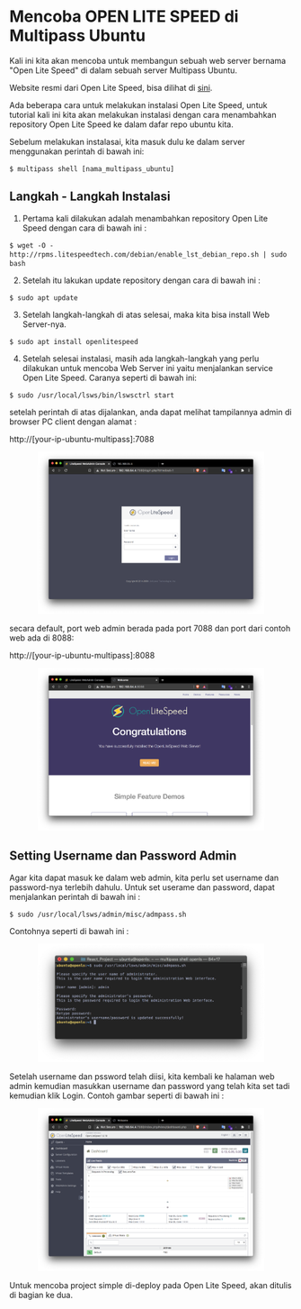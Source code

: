# Mencoba OPEN LITE SPEED di Multipass Ubuntu

Kali ini kita akan mencoba untuk membangun sebuah web server bernama "Open Lite Speed" di dalam sebuah server Multipass Ubuntu. 

Website resmi dari Open Lite Speed, bisa dilihat di [sini](https://openlitespeed.org).

Ada beberapa cara untuk melakukan instalasi Open Lite Speed, untuk tutorial kali ini kita akan melakukan instalasi dengan cara menambahkan repository Open Lite Speed ke dalam dafar repo ubuntu kita.

Sebelum melakukan instalasai, kita masuk dulu ke dalam server menggunakan perintah di bawah ini: 

```
$ multipass shell [nama_multipass_ubuntu]
```

## Langkah - Langkah Instalasi

1. Pertama kali dilakukan adalah menambahkan repository Open Lite Speed dengan cara di bawah ini :
```
$ wget -O - http://rpms.litespeedtech.com/debian/enable_lst_debian_repo.sh | sudo bash
```

2. Setelah itu lakukan update repository dengan cara di bawah ini : 
```
$ sudo apt update
```

3. Setelah langkah-langkah di atas selesai, maka kita bisa install Web Server-nya. 
```
$ sudo apt install openlitespeed
```

4. Setelah selesai instalasi, masih ada langkah-langkah yang perlu dilakukan untuk mencoba Web Server ini yaitu menjalankan service Open Lite Speed. Caranya seperti di bawah ini: 
```
$ sudo /usr/local/lsws/bin/lswsctrl start
```

setelah perintah di atas dijalankan, anda dapat melihat tampilannya admin di browser PC client dengan alamat : 

http://[your-ip-ubuntu-multipass]:7088
<div align="center">
<img src="https://github.com/zayedelfasa/multipass-ubuntu/blob/main/multipass_ols/ols3.png" width="80%" height="80%" alt="bar"/>
</div>

secara default, port web admin berada pada port 7088 dan port dari contoh web ada di 8088: 

http://[your-ip-ubuntu-multipass]:8088
<div align="center">
<img src="https://github.com/zayedelfasa/multipass-ubuntu/blob/main/multipass_ols/ols1.png" width="80%" height="80%" alt="bar"/>
</div>

## Setting Username dan Password Admin

Agar kita dapat masuk ke dalam web admin, kita perlu set username dan password-nya terlebih dahulu. Untuk set userame dan password, dapat menjalankan perintah di bawah ini :
```
$ sudo /usr/local/lsws/admin/misc/admpass.sh
```
Contohnya seperti di bawah ini :
<div align="center">
<img src="https://github.com/zayedelfasa/multipass-ubuntu/blob/main/multipass_ols/ols4.png" width="80%" height="80%" alt="bar"/>
</div>

Setelah username dan pssword telah diisi, kita kembali ke halaman web admin kemudian masukkan username dan password yang telah kita set tadi kemudian klik Login. Contoh gambar seperti di bawah ini :

<div align="center">
<img src="https://github.com/zayedelfasa/multipass-ubuntu/blob/main/multipass_ols/ols2.png" width="80%" height="80%" alt="bar"/>
</div>

Untuk mencoba project simple di-deploy pada Open Lite Speed, akan ditulis di bagian ke dua.